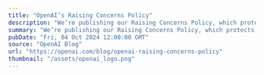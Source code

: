 ```yaml
---
title: "OpenAI’s Raising Concerns Policy"
description: "We’re publishing our Raising Concerns Policy, which protects employees’ rights to make protected disclosures."
summary: "We’re publishing our Raising Concerns Policy, which protects employees’ rights to make protected disclosures."
pubDate: "Fri, 04 Oct 2024 12:00:00 GMT"
source: "OpenAI Blog"
url: "https://openai.com/blog/openai-raising-concerns-policy"
thumbnail: "/assets/openai_logo.png"
---
```


